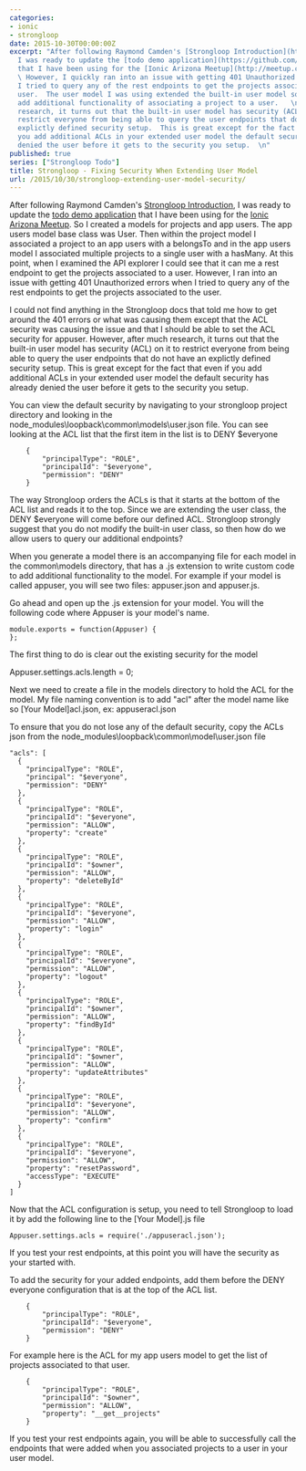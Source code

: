 ```yaml
---
categories:
- ionic
- strongloop
date: 2015-10-30T00:00:00Z
excerpt: "After following Raymond Camden's [Strongloop Introduction](http://www.raymondcamden.com/tags/strongloop/),
  I was ready to update the [todo demo application](https://github.com/Ionic-AZ/Todo-Lab1-LocalStorage)
  that I have been using for the [Ionic Arizona Meetup](http://meetup.com/ionic-az).
  \ However, I quickly ran into an issue with getting 401 Unauthorized errors when
  I tried to query any of the rest endpoints to get the projects associated to the
  user.  The user model I was using extended the built-in user model so that I could
  add additional functionality of associating a project to a user.   \n\nAfter much
  research, it turns out that the built-in user model has security (ACL) on it to
  restrict everyone from being able to query the user endpoints that do not have an
  explictly defined security setup.  This is great except for the fact that even if
  you add additional ACLs in your extended user model the default security has already
  denied the user before it gets to the security you setup.  \n"
published: true
series: ["Strongloop Todo"]
title: Strongloop - Fixing Security When Extending User Model
url: /2015/10/30/strongloop-extending-user-model-security/
---
```


After following Raymond Camden's [Strongloop Introduction](http://www.raymondcamden.com/tags/strongloop/), I was ready to update the [todo demo application](https://github.com/Ionic-AZ/Todo-Lab1-LocalStorage) that I have been using for the [Ionic Arizona Meetup](http://meetup.com/ionic-az).  So I created a models for projects and app users. The app users model base class was User.  Then within the project model I associated a project to an app users with a belongsTo and in the app users model I associated multiple projects to a single user with a hasMany.  At this point, when I examined the API explorer I could see that it can me a rest endpoint to get the projects associated to a user.  However, I ran into an issue with getting 401 Unauthorized errors when I tried to query any of the rest endpoints to get the projects associated to the user. 

I could not find anything in the Strongloop docs that told me how to get around the 401 errors or what was causing them except that the ACL security was causing the issue and that I should be able to set the ACL security for appuser.   However, after much research, it turns out that the built-in user model has security (ACL) on it to restrict everyone from being able to query the user endpoints that do not have an explictly defined security setup.  This is great except for the fact that even if you add additional ACLs in your extended user model the default security has already denied the user before it gets to the security you setup.  

You can view the default security by navigating to your strongloop project directory and looking in the node_modules\loopback\common\models\user.json file.  You can see looking at the ACL list that the first item in the list is to  DENY $everyone 
    
        {
            "principalType": "ROLE",
            "principalId": "$everyone",
            "permission": "DENY"
        }

The way Strongloop orders the ACLs is that it starts at the bottom of the ACL list and reads it to the top.  Since we are extending the user class, the DENY $everyone will come before our defined ACL.  Strongloop strongly suggest that you do not modify the built-in user class, so then how do we allow users to query our additional endpoints?

When you generate a model there is an accompanying file for each model in the common\models directory, that has a .js extension to write custom code to add additional functionality to the model.  For example if your model is called appuser, you will see two files: appuser.json and appuser.js.

Go ahead and open up the .js extension for your model.  You will the following code where Appuser is your model's name.   

    module.exports = function(Appuser) {
    };
   

The first thing to do is clear out the existing security for the model 

   Appuser.settings.acls.length = 0;
   
Next we need to create a file in the models directory to hold the ACL for the model.  My file naming convention is to add "acl" after the model name like so [Your Model]acl.json, ex: appuseracl.json  

To ensure that you do not lose any of the default security, copy the ACLs json from the node_modules\loopback\common\model\user.json file     

    "acls": [
      {
        "principalType": "ROLE",
        "principal": "$everyone",
        "permission": "DENY"
      },
      {
        "principalType": "ROLE",
        "principalId": "$everyone",
        "permission": "ALLOW",
        "property": "create"
      },
      {
        "principalType": "ROLE",
        "principalId": "$owner",
        "permission": "ALLOW",
        "property": "deleteById"
      },
      {
        "principalType": "ROLE",
        "principalId": "$everyone",
        "permission": "ALLOW",
        "property": "login"
      },
      {
        "principalType": "ROLE",
        "principalId": "$everyone",
        "permission": "ALLOW",
        "property": "logout"
      },
      {
        "principalType": "ROLE",
        "principalId": "$owner",
        "permission": "ALLOW",
        "property": "findById"
      },
      {
        "principalType": "ROLE",
        "principalId": "$owner",
        "permission": "ALLOW",
        "property": "updateAttributes"
      },
      {
        "principalType": "ROLE",
        "principalId": "$everyone",
        "permission": "ALLOW",
        "property": "confirm"
      },
      {
        "principalType": "ROLE",
        "principalId": "$everyone",
        "permission": "ALLOW",
        "property": "resetPassword",
        "accessType": "EXECUTE"
      }
    ]


Now that the ACL configuration is setup, you need to tell Strongloop to load it by add the following line to the [Your Model].js file
 
    Appuser.settings.acls = require('./appuseracl.json');
    
If you test your rest endpoints, at this point you will have the security as your started with.

To add the security for your added endpoints, add them before the DENY everyone configuration that is at the top of the ACL list.

        {
            "principalType": "ROLE",
            "principalId": "$everyone",
            "permission": "DENY"
        }

For example here is the ACL for my app users model to get the list of projects associated to that user. 

        {
            "principalType": "ROLE",
            "principalId": "$owner",
            "permission": "ALLOW",
            "property": "__get__projects"
        }
        
If you test your rest endpoints again, you will be able to successfully call the endpoints that were added when you associated projects to a user in your user model.
